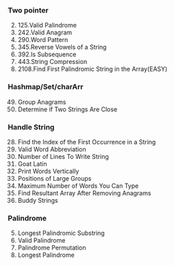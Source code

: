 ### Two pointer
2. 125.Valid Palindrome
3. 242.Valid Anagram
4. 290.Word Pattern
5. 345.Reverse Vowels of a String
6. 392.Is Subsequence
7. 443.String Compression
8. 2108.Find First Palindromic String in the Array(EASY)


### Hashmap/Set/charArr
49. Group Anagrams
1657. Determine if Two Strings Are Close


### Handle String
28. Find the Index of the First Occurrence in a String
408. Valid Word Abbreviation
806. Number of Lines To Write String
824. Goat Latin
1324. Print Words Vertically
830. Positions of Large Groups
1935. Maximum Number of Words You Can Type
2273. Find Resultant Array After Removing Anagrams
859. Buddy Strings


### Palindrome
5. Longest Palindromic Substring
125. Valid Palindrome
266. Palindrome Permutation
409. Longest Palindrome
